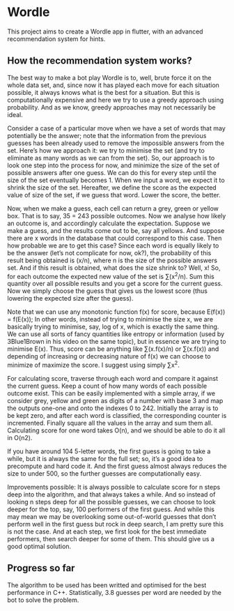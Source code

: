 <h1>
Wordle
</h1>
<p>
This project aims to create a Wordle app in flutter, with an advanced recommendation system for hints.
</p>
<h2>
How the recommendation system works?
</h2>
<p>
The best way to make a bot play Wordle is to, well, brute force it on the whole data set, and, since now it has played each move for each situation possible, it always knows what is the best for a situation. But this is computationally expensive and here we try to use a greedy approach using probability. And as we know, greedy approaches may not necessarily be ideal.
</p>
<p>
Consider a case of a particular move when we have a set of words that may potentially be the answer; note that the information from the previous guesses has been already used to remove the impossible answers from the set. Here’s how we approach it: we try to minimise the set (and try to eliminate as many words as we can from the set). 
So, our approach is to look one step into the process for now, and minimize the size of the set of possible answers after one guess. We can do this for every step until the size of the set eventually becomes 1. When we input a word, we expect it to shrink the size of the set. Hereafter, we define the score as the expected value of size of the set, if we guess that word. Lower the score, the better.
</p>
<p>
Now, when we make a guess, each cell can return a grey, green or yellow box. That is to say, 35 = 243 possible outcomes. Now we analyse how likely an outcome is, and accordingly calculate the expectation. Suppose we make a guess, and the results come out to be, say all yellows. And suppose there are x words in the database that could correspond to this case. Then how probable we are to get this case? Since each word is equally likely to be the answer (let’s not complicate for now, ok?), the probability of this result being obtained is (x/n), where n is the size of the possible answers set. And if this result is obtained, what does the size shrink to? Well, x!
 So, for each outcome the expected new value of the set is ∑(x<sup>2</sup>/n). Sum this quantity over all possible results and you get a score for the current guess. Now we simply choose the guess that gives us the lowest score (thus lowering the expected size after the guess).
 </p>
 <p>
Note that we can use any monotonic function f(x) for score, because E(f(x)) = f(E(x)); In other words, instead of trying to minimise the size x, we are basically trying to minimise, say, log of x, which is exactly the same thing. We can use all sorts of fancy quantities like entropy or information (used by 3Blue1Brown in his video on the same topic), but in essence we are trying to minimise E(x). Thus, score can be anything like ∑(x.f(x)/n) or ∑(x.f(x)) and depending of increasing or decreasing nature of f(x) we can choose to minimize of maximize the score. I suggest using simply ∑x<sup>2</sup>.
</p>
<p>
For calculating score, traverse through each word and compare it against the current guess. Keep a count of how many words of each possible outcome exist. This can be easily implemented with a simple array, if we consider grey, yellow and green as digits of a number with base 3 and map the outputs one-one and onto the indexes 0 to 242. Initially the array is to be kept zero, and after each word is classified, the corresponding counter is incremented. Finally square all the values in the array and sum them all. Calculating score for one word takes O(n), and we should be able to do it all in O(n2).
</p>
<p>
If you have around 104 5-letter words, the first guess is going to take a while, but it is always the same for the full set; so, it’s a good idea to precompute and hard code it. And the first guess almost always reduces the size to under 500, so the further guesses are computationally easy.
</p>
<p>
Improvements possible: It is always possible to calculate score for n steps deep into the algorithm, and that always takes a while. And so instead of looking n steps deep for all the possible guesses, we can choose to look deeper for the top, say, 100 performers of the first guess. And while this may mean we may be overlooking some out-of-world guesses that don’t perform well in the first guess but rock in deep search, I am pretty sure this is not the case. And at each step, we first look for the best immediate performers, then search deeper for some of them. This should give us a good optimal solution. 
</p>
<h2>
 Progress so far
 </h2>
 <p>
 The algorithm to be used has been writted and optimised for the best performance in C++. Statistically, 3.8 guesses per word are needed by the bot to solve the problem.
</p>

